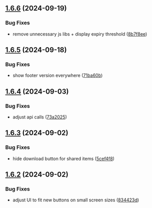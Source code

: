 ## [1.6.6](https://github.com/l4rm4nd/VoucherVault/compare/v1.6.5...v1.6.6) (2024-09-19)


### Bug Fixes

* remove unnecessary js libs + display expiry threshold ([8b7f8ee](https://github.com/l4rm4nd/VoucherVault/commit/8b7f8eedb6d98d3f68160ac11703c37db7deac31))

## [1.6.5](https://github.com/l4rm4nd/VoucherVault/compare/v1.6.4...v1.6.5) (2024-09-18)


### Bug Fixes

* show footer version everywhere ([71ba60b](https://github.com/l4rm4nd/VoucherVault/commit/71ba60b40686d4fad352394c6d0b6799a73265cf))

## [1.6.4](https://github.com/l4rm4nd/VoucherVault/compare/v1.6.3...v1.6.4) (2024-09-03)


### Bug Fixes

* adjust api calls ([73a2025](https://github.com/l4rm4nd/VoucherVault/commit/73a20252c80fc0449cfb04bcd458ff90c90ef841))

## [1.6.3](https://github.com/l4rm4nd/VoucherVault/compare/v1.6.2...v1.6.3) (2024-09-02)


### Bug Fixes

* hide download button for shared items ([5cef4f8](https://github.com/l4rm4nd/VoucherVault/commit/5cef4f8c0d95b32aff9a74b3955b81c4e3a52cd1))

## [1.6.2](https://github.com/l4rm4nd/VoucherVault/compare/v1.6.1...v1.6.2) (2024-09-02)


### Bug Fixes

* adjust UI to fit new buttons on small screen sizes ([834423d](https://github.com/l4rm4nd/VoucherVault/commit/834423dfae5d2f75c2ed985187da9f23a9556659))

